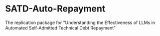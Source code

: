 # SATD-Auto-Repayment
The replication package for "Understanding the Effectiveness of LLMs in Automated Self-Admitted Technical Debt Repayment"
